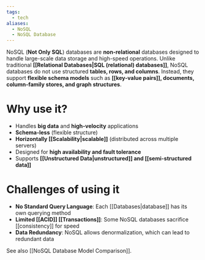 ```yaml
---
tags:
  - tech
aliases:
  - NoSQL
  - NoSQL Database
---
```

NoSQL (**Not Only SQL**) databases are **non-relational** databases designed to handle large-scale data storage and high-speed operations.
Unlike traditional **[[Relational Databases|SQL (relational) databases]]**, NoSQL databases do not use structured **tables, rows, and columns**. Instead, they support **flexible schema models** such as **[[key-value pairs]], documents, column-family stores, and graph structures**.

# Why use it?
- Handles **big data** and **high-velocity** applications
- **Schema-less** (flexible structure)
- **Horizontally [[Scalability|scalable]]** (distributed across multiple servers)
- Designed for **high availability and fault tolerance**
- Supports **[[Unstructured Data|unstructured]] and [[semi-structured data]]**

# Challenges of using it
- **No Standard Query Language**: Each [[Databases|database]] has its own querying method
- **Limited [[ACID]] [[Transactions]]**: Some NoSQL databases sacrifice [[consistency]] for speed
- **Data Redundancy**: NoSQL allows denormalization, which can lead to redundant data

See also [[NoSQL Database Model Comparison]].
